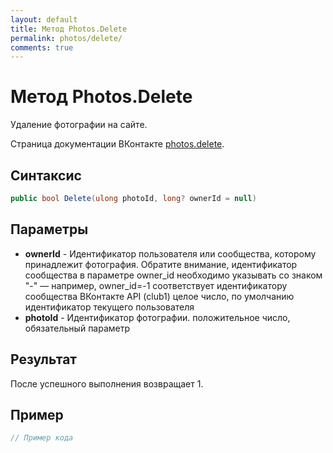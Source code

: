 ```yaml
---
layout: default
title: Метод Photos.Delete
permalink: photos/delete/
comments: true
---
```

# Метод Photos.Delete
Удаление фотографии на сайте.

Страница документации ВКонтакте [photos.delete](https://vk.com/dev/photos.delete).
## Синтаксис
``` csharp
public bool Delete(ulong photoId, long? ownerId = null)
```

## Параметры
+ **ownerId** - Идентификатор пользователя или сообщества, которому принадлежит фотография. Обратите внимание, идентификатор сообщества в параметре owner_id необходимо указывать со знаком "-" — например, owner_id=-1 соответствует идентификатору сообщества ВКонтакте API (club1)  целое число, по умолчанию идентификатор текущего пользователя
+ **photoId** - Идентификатор фотографии. положительное число, обязательный параметр

## Результат
После успешного выполнения возвращает 1.

## Пример
``` csharp
// Пример кода
```
